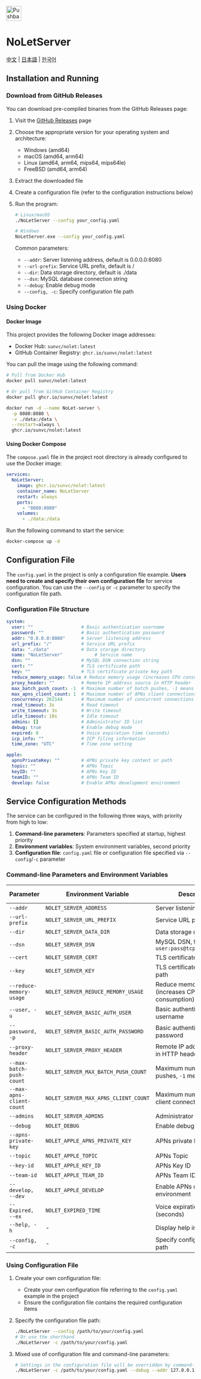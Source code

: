 [<img src="https://developer.apple.com/assets/elements/badges/download-on-the-app-store.svg"
alt="Pushback App"
height="40">](https://apps.apple.com/us/app/id6615073345)
# NoLetServer

[中文](./README.md) | [日本語](./README_JP.md) | [한국어](./README_KR.md)

## Installation and Running

### Download from GitHub Releases

You can download pre-compiled binaries from the GitHub Releases page:

1. Visit the [GitHub Releases](https://github.com/sunvc/NoLetServer/releases) page
2. Choose the appropriate version for your operating system and architecture:
   - Windows (amd64)
   - macOS (amd64, arm64)
   - Linux (amd64, arm64, mips64, mips64le)
   - FreeBSD (amd64, arm64)
3. Extract the downloaded file
4. Create a configuration file (refer to the configuration instructions below)
5. Run the program:
   ```bash
   # Linux/macOS
   ./NoLetServer --config your_config.yaml
   
   # Windows
   NoLetServer.exe --config your_config.yaml
   ```

   Common parameters:
   - `--addr`: Server listening address, default is 0.0.0.0:8080
   - `--url-prefix`: Service URL prefix, default is /
   - `--dir`: Data storage directory, default is ./data
   - `--dsn`: MySQL database connection string
   - `--debug`: Enable debug mode
   - `--config, -c`: Specify configuration file path

### Using Docker

#### Docker Image

This project provides the following Docker image addresses:

- Docker Hub: `sunvc/nolet:latest`
- GitHub Container Registry: `ghcr.io/sunvc/nolet:latest`

You can pull the image using the following command:

```bash
# Pull from Docker Hub
docker pull sunvc/nolet:latest

# Or pull from GitHub Container Registry
docker pull ghcr.io/sunvc/nolet:latest

docker run -d --name NoLet-server \
  -p 8080:8080 \
  -v ./data:/data \
  --restart=always \
  ghcr.io/sunvc/nolet:latest
```

#### Using Docker Compose

The `compose.yaml` file in the project root directory is already configured to use the Docker image:

```yaml
services:
  NoLetServer:
    image: ghcr.io/sunvc/nolet:latest
    container_name: NoLetServer
    restart: always
    ports:
      - "8080:8080"
    volumes:
      - ./data:/data
```

Run the following command to start the service:

```bash
docker-compose up -d
```

## Configuration File

The `config.yaml` in the project is only a configuration file example. **Users need to create and specify their own configuration file** for service configuration. You can use the `--config` or `-c` parameter to specify the configuration file path.

### Configuration File Structure

```yaml
system:
  user: ""                  # Basic authentication username
  password: ""              # Basic authentication password
  addr: "0.0.0.0:8080"      # Server listening address
  url_prefix: "/"           # Service URL prefix
  data: "./data"            # Data storage directory
  name: "NoLetServer"            # Service name
  dsn: ""                   # MySQL DSN connection string
  cert: ""                  # TLS certificate path
  key: ""                   # TLS certificate private key path
  reduce_memory_usage: false # Reduce memory usage (increases CPU consumption)
  proxy_header: ""          # Remote IP address source in HTTP header
  max_batch_push_count: -1  # Maximum number of batch pushes, -1 means no limit
  max_apns_client_count: 1  # Maximum number of APNs client connections
  concurrency: 262144       # Maximum number of concurrent connections (256 * 1024)
  read_timeout: 3s          # Read timeout
  write_timeout: 3s         # Write timeout
  idle_timeout: 10s         # Idle timeout
  admins: []                # Administrator ID list
  debug: true               # Enable debug mode
  expired: 0                # Voice expiration time (seconds)
  icp_info: ""              # ICP filing information
  time_zone: "UTC"          # Time zone setting

apple:
  apnsPrivateKey: ""        # APNs private key content or path
  topic: ""                 # APNs Topic
  keyID: ""                 # APNs Key ID
  teamID: ""                # APNs Team ID
  develop: false            # Enable APNs development environment
```

## Service Configuration Methods

The service can be configured in the following three ways, with priority from high to low:

1. **Command-line parameters**: Parameters specified at startup, highest priority
2. **Environment variables**: System environment variables, second priority
3. **Configuration file**: `config.yaml` file or configuration file specified via `--config`/`-c` parameter

### Command-line Parameters and Environment Variables

| Parameter | Environment Variable | Description | Default Value |
|------|----------|------|--------|
| `--addr` | `NOLET_SERVER_ADDRESS` | Server listening address | `0.0.0.0:8080` |
| `--url-prefix` | `NOLET_SERVER_URL_PREFIX` | Service URL prefix | `/` |
| `--dir` | `NOLET_SERVER_DATA_DIR` | Data storage directory | `./data` |
| `--dsn` | `NOLET_SERVER_DSN` | MySQL DSN, format: `user:pass@tcp(host)/dbname` | Empty |
| `--cert` | `NOLET_SERVER_CERT` | TLS certificate path | Empty |
| `--key` | `NOLET_SERVER_KEY` | TLS certificate private key path | Empty |
| `--reduce-memory-usage` | `NOLET_SERVER_REDUCE_MEMORY_USAGE` | Reduce memory usage (increases CPU consumption) | `false` |
| `--user, -u` | `NOLET_SERVER_BASIC_AUTH_USER` | Basic authentication username | Empty |
| `--password, -p` | `NOLET_SERVER_BASIC_AUTH_PASSWORD` | Basic authentication password | Empty |
| `--proxy-header` | `NOLET_SERVER_PROXY_HEADER` | Remote IP address source in HTTP header | Empty |
| `--max-batch-push-count` | `NOLET_SERVER_MAX_BATCH_PUSH_COUNT` | Maximum number of batch pushes, `-1` means no limit | `-1` |
| `--max-apns-client-count` | `NOLET_SERVER_MAX_APNS_CLIENT_COUNT` | Maximum number of APNs client connections | `1` |
| `--admins` | `NOLET_SERVER_ADMINS` | Administrator ID list | Empty |
| `--debug` | `NOLET_DEBUG` | Enable debug mode | `false` |
| `--apns-private-key` | `NOLET_APPLE_APNS_PRIVATE_KEY` | APNs private key path | Empty |
| `--topic` | `NOLET_APPLE_TOPIC` | APNs Topic | Empty |
| `--key-id` | `NOLET_APPLE_KEY_ID` | APNs Key ID | Empty |
| `--team-id` | `NOLET_APPLE_TEAM_ID` | APNs Team ID | Empty |
| `--develop, --dev` | `NOLET_APPLE_DEVELOP` | Enable APNs development environment | `false` |
| `--Expired, --ex` | `NOLET_EXPIRED_TIME` | Voice expiration time (seconds) | `120` |
| `--help, -h` | - | Display help information | - |
| `--config, -c` | - | Specify configuration file path | - |

### Using Configuration File

1. Create your own configuration file:
   - Create your own configuration file referring to the `config.yaml` example in the project
   - Ensure the configuration file contains the required configuration items

2. Specify the configuration file path:
   ```bash
   ./NoLetServer --config /path/to/your/config.yaml
   # Or use the shorthand
   ./NoLetServer -c /path/to/your/config.yaml
   ```

3. Mixed use of configuration file and command-line parameters:
   ```bash
   # Settings in the configuration file will be overridden by command-line parameters
   ./NoLetServer -c /path/to/your/config.yaml --debug --addr 127.0.0.1:8080
   ```